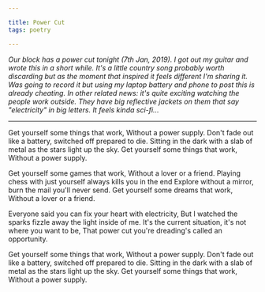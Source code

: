 ```yaml
---

title: Power Cut
tags: poetry

---
```


_Our block has a power cut tonight (7th Jan, 2019). I got out my guitar and wrote this in a short while. It's a little country song probably worth discarding but as the moment that inspired it feels different I'm sharing it. Was going to record it but using my laptop battery and phone to post this is already cheating. In other related news: it's quite exciting watching the people work outside. They have big reflective jackets on them that say "electricity" in big letters. It feels kinda sci-fi..._

---

Get yourself some things that work,
Without a power supply.
Don't fade out like a battery, switched off prepared to die.
Sitting in the dark with a slab of metal as the stars light up the sky.
Get yourself some things that work,
Without a power supply.

Get yourself some games that work,
Without a lover or a friend.
Playing chess with just yourself always kills you in the end
Explore without a mirror, burn the mail you'll never send.
Get yourself some dreams that work,
Without a lover or a friend.

Everyone said you can fix your heart with electricity,
But I watched the sparks fizzle away the light inside of me.
It's the current situation, it's not where you want to be,
That power cut you're dreading's called an opportunity.

Get yourself some things that work,
Without a power supply.
Don't fade out like a battery, switched off prepared to die.
Sitting in the dark with a slab of metal as the stars light up the sky.
Get yourself some things that work,
Without a power supply.